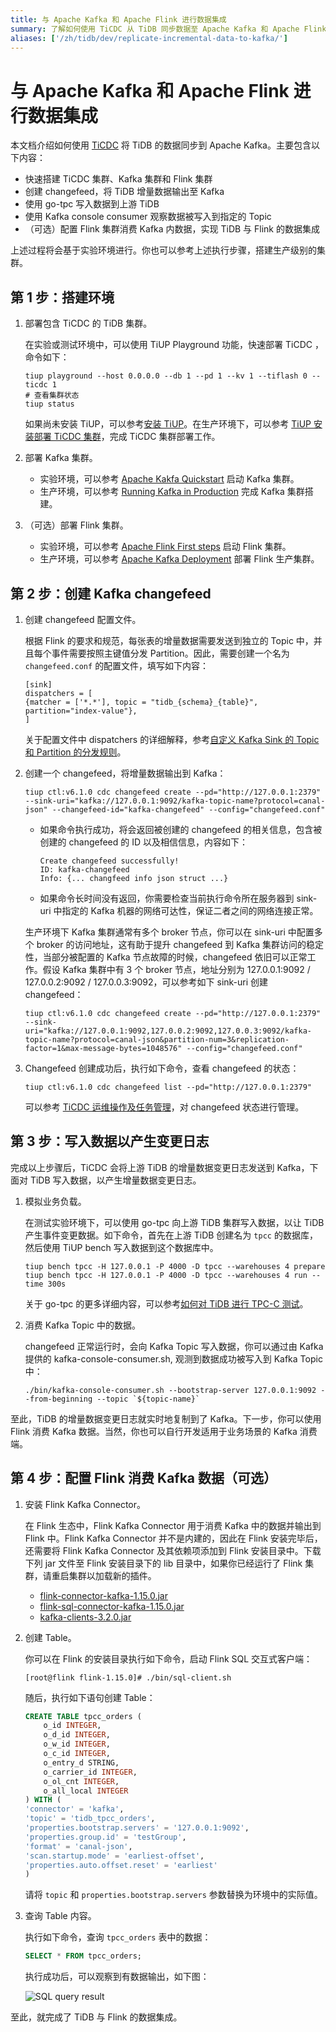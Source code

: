 ```yaml
---
title: 与 Apache Kafka 和 Apache Flink 进行数据集成
summary: 了解如何使用 TiCDC 从 TiDB 同步数据至 Apache Kafka 和 Apache Flink。
aliases: ['/zh/tidb/dev/replicate-incremental-data-to-kafka/']
---
```


# 与 Apache Kafka 和 Apache Flink 进行数据集成

本文档介绍如何使用 [TiCDC](/ticdc/ticdc-overview.md) 将 TiDB 的数据同步到 Apache Kafka。主要包含以下内容：

- 快速搭建 TiCDC 集群、Kafka 集群和 Flink 集群
- 创建 changefeed，将 TiDB 增量数据输出至 Kafka
- 使用 go-tpc 写入数据到上游 TiDB
- 使用 Kafka console consumer 观察数据被写入到指定的 Topic
- （可选）配置 Flink 集群消费 Kafka 内数据，实现 TiDB 与 Flink 的数据集成

上述过程将会基于实验环境进行。你也可以参考上述执行步骤，搭建生产级别的集群。

## 第 1 步：搭建环境

1. 部署包含 TiCDC 的 TiDB 集群。

    在实验或测试环境中，可以使用 TiUP Playground 功能，快速部署 TiCDC ，命令如下：

    ```shell
    tiup playground --host 0.0.0.0 --db 1 --pd 1 --kv 1 --tiflash 0 --ticdc 1
    # 查看集群状态
    tiup status
    ```

    如果尚未安装 TiUP，可以参考[安装 TiUP](/tiup/tiup-overview.md)。在生产环境下，可以参考 [TiUP 安装部署 TiCDC 集群](/ticdc/deploy-ticdc.md)，完成 TiCDC 集群部署工作。

2. 部署 Kafka 集群。

    - 实验环境，可以参考 [Apache Kakfa Quickstart](https://kafka.apache.org/quickstart) 启动 Kafka 集群。
    - 生产环境，可以参考 [Running Kafka in Production](https://docs.confluent.io/platform/current/kafka/deployment.html) 完成 Kafka 集群搭建。

3. （可选）部署 Flink 集群。

    - 实验环境，可以参考 [Apache Flink First steps](https://nightlies.apache.org/flink/flink-docs-release-1.15/docs/try-flink/local_installation/) 启动 Flink 集群。
    - 生产环境，可以参考 [Apache Kafka Deployment](https://nightlies.apache.org/flink/flink-docs-release-1.15/docs/deployment/overview/) 部署 Flink 生产集群。

## 第 2 步：创建 Kafka changefeed

1. 创建 changefeed 配置文件。

    根据 Flink 的要求和规范，每张表的增量数据需要发送到独立的 Topic 中，并且每个事件需要按照主键值分发 Partition。因此，需要创建一个名为 `changefeed.conf` 的配置文件，填写如下内容：

    ```
    [sink]
    dispatchers = [
    {matcher = ['*.*'], topic = "tidb_{schema}_{table}", partition="index-value"},
    ]
    ```

    关于配置文件中 dispatchers 的详细解释，参考[自定义 Kafka Sink 的 Topic 和 Partition 的分发规则](/ticdc/manage-ticdc.md#自定义-kafka-sink-的-topic-和-partition-的分发规则)。

2. 创建一个 changefeed，将增量数据输出到 Kafka：

    ```shell
    tiup ctl:v6.1.0 cdc changefeed create --pd="http://127.0.0.1:2379" --sink-uri="kafka://127.0.0.1:9092/kafka-topic-name?protocol=canal-json" --changefeed-id="kafka-changefeed" --config="changefeed.conf"
    ```

    - 如果命令执行成功，将会返回被创建的 changefeed 的相关信息，包含被创建的 changefeed 的 ID 以及相信信息，内容如下：

        ```shell
        Create changefeed successfully!
        ID: kafka-changefeed
        Info: {... changfeed info json struct ...}
        ```

    - 如果命令长时间没有返回，你需要检查当前执行命令所在服务器到 sink-uri 中指定的 Kafka 机器的网络可达性，保证二者之间的网络连接正常。

    生产环境下 Kafka 集群通常有多个 broker 节点，你可以在 sink-uri 中配置多个 broker 的访问地址，这有助于提升 changefeed 到 Kafka 集群访问的稳定性，当部分被配置的 Kafka 节点故障的时候，changefeed 依旧可以正常工作。假设 Kafka 集群中有 3 个 broker 节点，地址分别为 127.0.0.1:9092 / 127.0.0.2:9092 / 127.0.0.3:9092，可以参考如下 sink-uri 创建 changefeed：

    ```shell
    tiup ctl:v6.1.0 cdc changefeed create --pd="http://127.0.0.1:2379" --sink-uri="kafka://127.0.0.1:9092,127.0.0.2:9092,127.0.0.3:9092/kafka-topic-name?protocol=canal-json&partition-num=3&replication-factor=1&max-message-bytes=1048576" --config="changefeed.conf"
    ```

3. Changefeed 创建成功后，执行如下命令，查看 changefeed 的状态：

    ```shell
    tiup ctl:v6.1.0 cdc changefeed list --pd="http://127.0.0.1:2379"
    ```

    可以参考 [TiCDC 运维操作及任务管理](/ticdc/manage-ticdc.md#管理同步任务-changefeed)，对 changefeed 状态进行管理。

## 第 3 步：写入数据以产生变更日志

完成以上步骤后，TiCDC 会将上游 TiDB 的增量数据变更日志发送到 Kafka，下面对 TiDB 写入数据，以产生增量数据变更日志。

1. 模拟业务负载。

    在测试实验环境下，可以使用 go-tpc 向上游 TiDB 集群写入数据，以让 TiDB 产生事件变更数据。如下命令，首先在上游 TiDB 创建名为 `tpcc` 的数据库，然后使用 TiUP bench 写入数据到这个数据库中。

    ```shell
    tiup bench tpcc -H 127.0.0.1 -P 4000 -D tpcc --warehouses 4 prepare
    tiup bench tpcc -H 127.0.0.1 -P 4000 -D tpcc --warehouses 4 run --time 300s
    ```

    关于 go-tpc 的更多详细内容，可以参考[如何对 TiDB 进行 TPC-C 测试](/benchmark/benchmark-tidb-using-tpcc.md)。

2. 消费 Kafka Topic 中的数据。

    changefeed 正常运行时，会向 Kafka Topic 写入数据，你可以通过由 Kafka 提供的 kafka-console-consumer.sh, 观测到数据成功被写入到 Kafka Topic 中：

    ```shell
    ./bin/kafka-console-consumer.sh --bootstrap-server 127.0.0.1:9092 --from-beginning --topic `${topic-name}`
    ```

至此，TiDB 的增量数据变更日志就实时地复制到了 Kafka。下一步，你可以使用 Flink 消费 Kafka 数据。当然，你也可以自行开发适用于业务场景的 Kafka 消费端。

## 第 4 步：配置 Flink 消费 Kafka 数据（可选）

1. 安装 Flink Kafka Connector。

    在 Flink 生态中，Flink Kafka Connector 用于消费 Kafka 中的数据并输出到 Flink 中。Flink Kafka Connector 并不是内建的，因此在 Flink 安装完毕后，还需要将 Flink Kafka Connector 及其依赖项添加到 Flink 安装目录中。下载下列 jar 文件至 Flink 安装目录下的 lib 目录中，如果你已经运行了 Flink 集群，请重启集群以加载新的插件。

    - [flink-connector-kafka-1.15.0.jar](https://repo.maven.apache.org/maven2/org/apache/flink/flink-connector-kafka/1.15.0/flink-connector-kafka-1.15.0.jar)
    - [flink-sql-connector-kafka-1.15.0.jar](https://repo.maven.apache.org/maven2/org/apache/flink/flink-sql-connector-kafka/1.15.0/flink-sql-connector-kafka-1.15.0.jar)
    - [kafka-clients-3.2.0.jar](https://repo.maven.apache.org/maven2/org/apache/kafka/kafka-clients/3.2.0/kafka-clients-3.2.0.jar)

2. 创建 Table。

    你可以在 Flink 的安装目录执行如下命令，启动 Flink SQL 交互式客户端：

    ```shell
    [root@flink flink-1.15.0]# ./bin/sql-client.sh
    ```

    随后，执行如下语句创建 Table：

    ```sql
    CREATE TABLE tpcc_orders (
        o_id INTEGER,
        o_d_id INTEGER,
        o_w_id INTEGER,
        o_c_id INTEGER,
        o_entry_d STRING,
        o_carrier_id INTEGER,
        o_ol_cnt INTEGER,
        o_all_local INTEGER
    ) WITH (
    'connector' = 'kafka',
    'topic' = 'tidb_tpcc_orders',
    'properties.bootstrap.servers' = '127.0.0.1:9092',
    'properties.group.id' = 'testGroup',
    'format' = 'canal-json',
    'scan.startup.mode' = 'earliest-offset',
    'properties.auto.offset.reset' = 'earliest'
    )
    ```

    请将 `topic` 和 `properties.bootstrap.servers` 参数替换为环境中的实际值。

3. 查询 Table 内容。

    执行如下命令，查询 `tpcc_orders` 表中的数据：

    ```sql
    SELECT * FROM tpcc_orders;
    ```

    执行成功后，可以观察到有数据输出，如下图：

    ![SQL query result](https://download.pingcap.com/images/docs-cn/integrate/sql-query-result.png)

至此，就完成了 TiDB 与 Flink 的数据集成。
